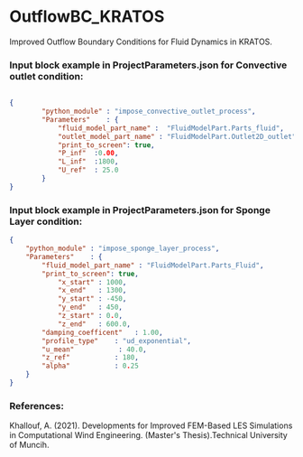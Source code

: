 # OutflowBC_KRATOS
Improved Outflow Boundary Conditions for Fluid Dynamics in KRATOS. 

### Input block example in ProjectParameters.json for Convective outlet condition:

```json

{
        "python_module" : "impose_convective_outlet_process",
        "Parameters"    : {
            "fluid_model_part_name" :  "FluidModelPart.Parts_fluid",
            "outlet_model_part_name" : "FluidModelPart.Outlet2D_outlet",
            "print_to_screen": true,
            "P_inf"  :0.00,
            "L_inf"  :1800,
            "U_ref"  : 25.0
        }
}

```

### Input block example in ProjectParameters.json for Sponge Layer condition:

```json
{
    "python_module" : "impose_sponge_layer_process",
    "Parameters"    : {
        "fluid_model_part_name" : "FluidModelPart.Parts_Fluid",
        "print_to_screen": true,
            "x_start" : 1000,
            "x_end"   : 1300,
            "y_start" : -450,
            "y_end"   : 450,
            "z_start" : 0.0,
            "z_end"   : 600.0,
        "damping_coefficent"   : 1.00,
        "profile_type"    : "ud_exponential",
        "u_mean"           : 40.0,
        "z_ref"           : 180,
        "alpha"           : 0.25
    }
}
```
### References:
Khallouf, A. (2021). Developments for Improved FEM-Based LES Simulations in Computational Wind Engineering. (Master's Thesis).Technical University of Muncih. 
